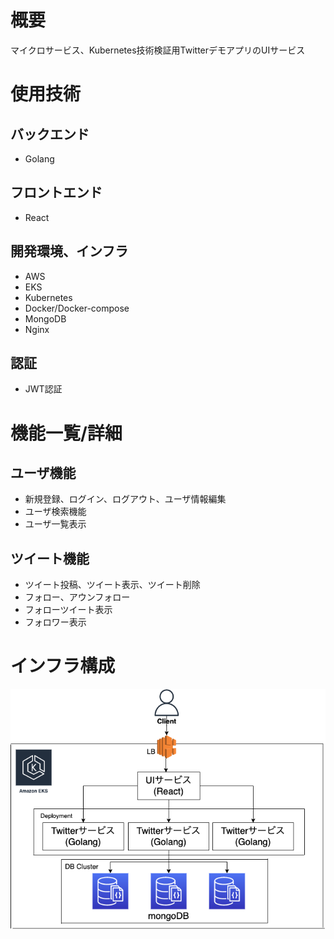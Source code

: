 # 概要
マイクロサービス、Kubernetes技術検証用TwitterデモアプリのUIサービス

# 使用技術
## バックエンド
- Golang

## フロントエンド
- React

## 開発環境、インフラ
- AWS
- EKS
- Kubernetes
- Docker/Docker-compose
- MongoDB
- Nginx

## 認証
- JWT認証

# 機能一覧/詳細
## ユーザ機能
- 新規登録、ログイン、ログアウト、ユーザ情報編集
- ユーザ検索機能
- ユーザ一覧表示

## ツイート機能
- ツイート投稿、ツイート表示、ツイート削除
- フォロー、アウンフォロー
- フォローツイート表示
- フォロワー表示

# インフラ構成
![インフラ構成図](./img/Twitter-App.drawio.png "インフラ構成図") 



